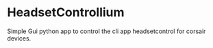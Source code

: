 # HeadsetControllium
Simple Gui python app to control the cli app headsetcontrol for corsair devices.
